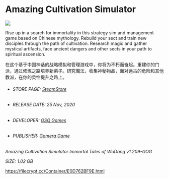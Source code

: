 # Amazing Cultivation Simulator

![](C:\Users\liaox\Desktop\header.jpg)

Rise up in a search for immortality in this strategy sim and management game based on Chinese mythology. Rebuild your sect and train new disciples through the path of cultivation. Research magic and gather mystical artifacts, face ancient dangers and other sects in your path to spiritual ascension.

在这个基于中国神话的战略模拟和管理游戏中，你将为不朽而奋起。重建你的门派，通过修炼之路培养新弟子。研究魔法，收集神秘物品，面对远古的危险和其他教派，在你的灵性提升之路上。

- ###### STORE PAGE: [SteamStore](https://store.steampowered.com/app/955900/Amazing_Cultivation_Simulator/?l=english&curator_clanid=29227165)

- ###### RELEASE DATE: 25 Nov, 2020

- ###### DEVELOPER: [GSQ Games](https://store.steampowered.com/developer/gameragame?snr=1_5_9__2000)

- ###### PUBLISHER: [Gamera Game](https://store.steampowered.com/publisher/gameragame?snr=1_5_9__2000)

*Amazing Cultivation Simulator Immortal Tales of WuDang v1.209-GOG*

*SIZE: 1.02 GB*

https://filecrypt.cc/Container/E0D762BF9E.html

